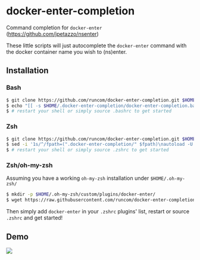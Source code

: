 # docker-enter-completion

Command completion for `docker-enter` (https://github.com/jpetazzo/nsenter)

These little scripts will just autocomplete the `docker-enter` command with the docker container name you wish to (ns)enter.

## Installation

### Bash

```bash
$ git clone https://github.com/runcom/docker-enter-completion.git $HOME/.docker-enter-completion
$ echo "[[ -s $HOME/.docker-enter-completion/docker-enter-completion.bash  ]] && source $HOME/.docker-enter-completion/docker-enter-completion.bash" >> $HOME/.bashrc # or equivalent bash rc script
$ # restart your shell or simply source .bashrc to get started
```

### Zsh

```zsh
$ git clone https://github.com/runcom/docker-enter-completion.git $HOME/.docker-enter-completion
$ sed -i '1s/^/fpath=(".docker-enter-completion/" $fpath)\nautoload -U compinit\ncompinit\n/' $HOME/.zshrc # or equivalent zsh rc script
$ # restart your shell or simply source .zshrc to get started
```

### Zsh/oh-my-zsh

Assuming you have a working `oh-my-zsh` installation under `$HOME/.oh-my-zsh/`

```zsh
$ mkdir -p $HOME/.oh-my-zsh/custom/plugins/docker-enter/
$ wget https://raw.githubusercontent.com/runcom/docker-enter-completion/master/oh-my-zsh/custom/plugins/docker-enter/docker-enter.plugin.zsh $HOME/.oh-my-zsh/custom/plugins/docker-enter/docker-enter-plugin.zsh
```

Then simply add `docker-enter` in your `.zshrc` plugins' list, restart or source `.zshrc` and get started!

## Demo

![](https://i.imgur.com/POQL7cn.gif)

